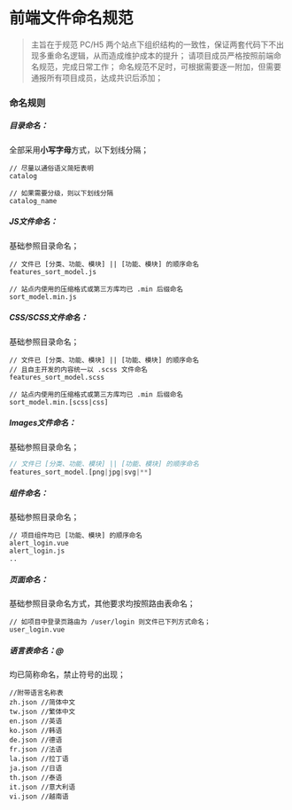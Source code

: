 # 前端文件命名规范

> 主旨在于规范 PC/H5 两个站点下组织结构的一致性，保证两套代码下不出现多重命名逻辑，从而造成维护成本的提升；
> 请项目成员严格按照前端命名规范，完成日常工作；
> 命名规范不足时，可根据需要逐一附加，但需要通报所有项目成员，达成共识后添加；

### 命名规则

##### 目录命名： 

全部采用**小写字母**方式，以下划线分隔；

```
// 尽量以通俗语义简短表明
catalog

// 如果需要分级，则以下划线分隔
catalog_name
```

##### JS文件命名：

基础参照目录命名；

```
// 文件已 [分类、功能、模块] || [功能、模块] 的顺序命名
features_sort_model.js

// 站点内使用的压缩格式或第三方库均已 .min 后缀命名
sort_model.min.js
```

##### CSS/SCSS文件命名：

基础参照目录命名；

```
// 文件已 [分类、功能、模块] || [功能、模块] 的顺序命名
// 且自主开发的内容统一以 .scss 文件命名
features_sort_model.scss

// 站点内使用的压缩格式或第三方库均已 .min 后缀命名
sort_model.min.[scss|css]
```

##### Images文件命名：

基础参照目录命名；

```js
// 文件已 [分类、功能、模块] || [功能、模块] 的顺序命名
features_sort_model.[png|jpg|svg|**]
```

##### 组件命名：

基础参照目录命名；

```
// 项目组件均已 [功能、模块] 的顺序命名
alert_login.vue
alert_login.js
..
```

##### 页面命名：

基础参照目录命名方式，其他要求均按照路由表命名；

```
// 如项目中登录页路由为 /user/login 则文件已下列方式命名；
user_login.vue
```

##### 语言表命名：@

均已简称命名，禁止符号的出现；

```
//附带语言名称表
zh.json //简体中文
tw.json //繁体中文
en.json //英语
ko.json //韩语
de.json //德语
fr.json //法语
la.json //拉丁语
ja.json //日语
th.json //泰语
it.json //意大利语
vi.json //越南语
```


